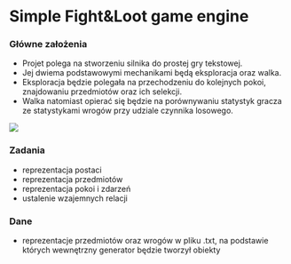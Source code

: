 # Simple Fight&Loot game engine
### Główne założenia
* Projet polega na stworzeniu silnika do prostej gry tekstowej. 
* Jej dwiema podstawowymi mechanikami będą eksploracja oraz walka.
* Eksploracja będzie polegała na przechodzeniu do kolejnych pokoi, znajdowaniu przedmiotów oraz ich selekcji.
* Walka natomiast opierać się będzie na porównywaniu statystyk gracza ze statystykami wrogów przy udziale czynnika losowego.

![](https://i.imgur.com/ggwwqqr.png)

### Zadania
* reprezentacja postaci
* reprezentacja przedmiotów
* reprezentacja pokoi i zdarzeń
* ustalenie wzajemnych relacji
### Dane
* reprezentacje przedmiotów oraz wrogów w pliku .txt, na podstawie których wewnętrzny generator będzie tworzył obiekty
